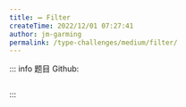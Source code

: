 ```yaml
---
title: ➖ Filter
createTime: 2022/12/01 07:27:41
author: jm-garming
permalink: /type-challenges/medium/filter/
---
```


::: info 题目
Github: []()

```ts

```

:::
